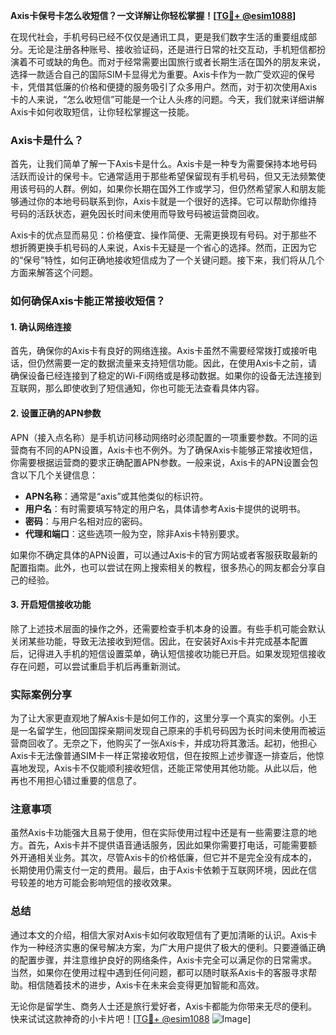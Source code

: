 **Axis卡保号卡怎么收短信？一文详解让你轻松掌握！[[TG💪+ @esim1088](https://t.me/s/esim1088)]**

在现代社会，手机号码已经不仅仅是通讯工具，更是我们数字生活的重要组成部分。无论是注册各种账号、接收验证码，还是进行日常的社交互动，手机短信都扮演着不可或缺的角色。而对于经常需要出国旅行或者长期生活在国外的朋友来说，选择一款适合自己的国际SIM卡显得尤为重要。Axis卡作为一款广受欢迎的保号卡，凭借其低廉的价格和便捷的服务吸引了众多用户。然而，对于初次使用Axis卡的人来说，“怎么收短信”可能是一个让人头疼的问题。今天，我们就来详细讲解Axis卡如何收取短信，让你轻松掌握这一技能。

### Axis卡是什么？

首先，让我们简单了解一下Axis卡是什么。Axis卡是一种专为需要保持本地号码活跃而设计的保号卡。它通常适用于那些希望保留现有手机号码，但又无法频繁使用该号码的人群。例如，如果你长期在国外工作或学习，但仍然希望家人和朋友能够通过你的本地号码联系到你，Axis卡就是一个很好的选择。它可以帮助你维持号码的活跃状态，避免因长时间未使用而导致号码被运营商回收。

Axis卡的优点显而易见：价格便宜、操作简便、无需更换现有号码。对于那些不想折腾更换手机号码的人来说，Axis卡无疑是一个省心的选择。然而，正因为它的“保号”特性，如何正确地接收短信成为了一个关键问题。接下来，我们将从几个方面来解答这个问题。

### 如何确保Axis卡能正常接收短信？

#### 1. 确认网络连接

首先，确保你的Axis卡有良好的网络连接。Axis卡虽然不需要经常拨打或接听电话，但仍然需要一定的数据流量来支持短信功能。因此，在使用Axis卡之前，请确保设备已经连接到了稳定的Wi-Fi网络或是移动数据。如果你的设备无法连接到互联网，那么即使收到了短信通知，你也可能无法查看具体内容。

#### 2. 设置正确的APN参数

APN（接入点名称）是手机访问移动网络时必须配置的一项重要参数。不同的运营商有不同的APN设置，Axis卡也不例外。为了确保Axis卡能够正常接收短信，你需要根据运营商的要求正确配置APN参数。一般来说，Axis卡的APN设置会包含以下几个关键信息：

- **APN名称**：通常是“axis”或其他类似的标识符。
- **用户名**：有时需要填写特定的用户名，具体请参考Axis卡提供的说明书。
- **密码**：与用户名相对应的密码。
- **代理和端口**：这些选项一般为空，除非Axis卡特别要求。

如果你不确定具体的APN设置，可以通过Axis卡的官方网站或者客服获取最新的配置指南。此外，也可以尝试在网上搜索相关的教程，很多热心的网友都会分享自己的经验。

#### 3. 开启短信接收功能

除了上述技术层面的操作之外，还需要检查手机本身的设置。有些手机可能会默认关闭某些功能，导致无法接收到短信。因此，在安装好Axis卡并完成基本配置后，记得进入手机的短信设置菜单，确认短信接收功能已开启。如果发现短信接收存在问题，可以尝试重启手机后再重新测试。

### 实际案例分享

为了让大家更直观地了解Axis卡是如何工作的，这里分享一个真实的案例。小王是一名留学生，他回国探亲期间发现自己原来的手机号码因为长时间未使用而被运营商回收了。无奈之下，他购买了一张Axis卡，并成功将其激活。起初，他担心Axis卡无法像普通SIM卡一样正常接收短信，但在按照上述步骤逐一排查后，他惊喜地发现，Axis卡不仅能顺利接收短信，还能正常使用其他功能。从此以后，他再也不用担心错过重要的信息了。

### 注意事项

虽然Axis卡功能强大且易于使用，但在实际使用过程中还是有一些需要注意的地方。首先，Axis卡并不提供语音通话服务，因此如果你需要打电话，可能需要额外开通相关业务。其次，尽管Axis卡的价格低廉，但它并不是完全没有成本的，长期使用仍需支付一定的费用。最后，由于Axis卡依赖于互联网环境，因此在信号较差的地方可能会影响短信的接收效果。

### 总结

通过本文的介绍，相信大家对Axis卡如何收取短信有了更加清晰的认识。Axis卡作为一种经济实惠的保号解决方案，为广大用户提供了极大的便利。只要遵循正确的配置步骤，并注意维护良好的网络条件，Axis卡完全可以满足你的日常需求。当然，如果你在使用过程中遇到任何问题，都可以随时联系Axis卡的客服寻求帮助。相信随着技术的进步，Axis卡在未来会变得更加智能和高效。

无论你是留学生、商务人士还是旅行爱好者，Axis卡都能为你带来无尽的便利。快来试试这款神奇的小卡片吧！[[TG💪+ @esim1088](https://t.me/s/esim1088) ![Image](https://i.postimg.cc/4NQfJmqS/Snipaste-2025-05-13-00-14-12.png)]